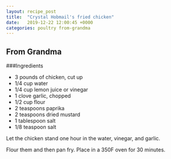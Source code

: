 ```yaml
---
layout: recipe_post
title:  "Crystal Hobmail's fried chicken"
date:   2019-12-22 12:00:45 +0000
categories: poultry from-grandma
---
```


## From Grandma
###Ingredients
* 3 pounds of chicken, cut up
* 1/4 cup water
* 1/4 cup lemon juice or vinegar
* 1 clove garlic, chopped
* 1/2 cup flour
* 2 teaspoons paprika
* 2 teaspoons dried mustard
* 1 tablespoon salt
* 1/8 teaspoon salt


Let the chicken stand one hour in the water, vinegar, and garlic.

Flour them and then pan fry. Place in a 350F oven for 30 minutes.
